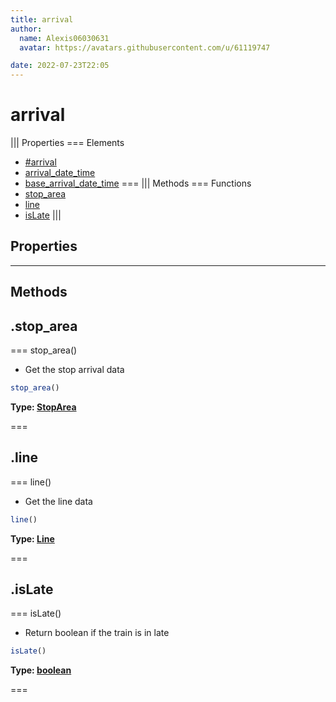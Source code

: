 ```yaml
---
title: arrival
author:
  name: Alexis06030631
  avatar: https://avatars.githubusercontent.com/u/61119747

date: 2022-07-23T22:05
---
```


# arrival

||| Properties
=== Elements
- [#arrival](##arrival)
- [arrival_date_time](#arrival_date_time)
- [base_arrival_date_time](#base_arrival_date_time)
===
||| Methods
=== Functions
- [stop_area](#stop_area)
- [line](#line)
- [isLate](#isLate)
|||
## Properties
---
## Methods
## .stop_area

=== stop_area()

 * Get the stop arrival data


```javascript
stop_area()
```
**Type: [StopArea](StopArea)**

===

## .line

=== line()

 * Get the line data


```javascript
line()
```
**Type: [Line](Line)**

===

## .isLate

=== isLate()

 * Return boolean if the train is in late


```javascript
isLate()
```
**Type: [boolean](boolean)**

===

